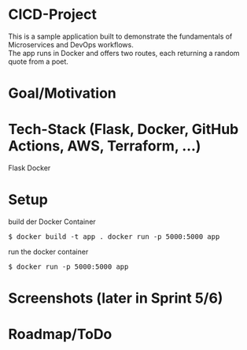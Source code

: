 # CICD-Project
This is a sample application built to demonstrate the fundamentals of Microservices and DevOps workflows.  
The app runs in Docker and offers two routes, each returning a random quote from a poet.

# Goal/Motivation

# Tech-Stack (Flask, Docker, GitHub Actions, AWS, Terraform, …)
Flask </b>
Docker </b>

# Setup

build der Docker Container
<pre>$ docker build -t app . docker run -p 5000:5000 app</pre>

run the docker container
<pre>$ docker run -p 5000:5000 app</pre>

# Screenshots (later in Sprint 5/6)

# Roadmap/ToDo